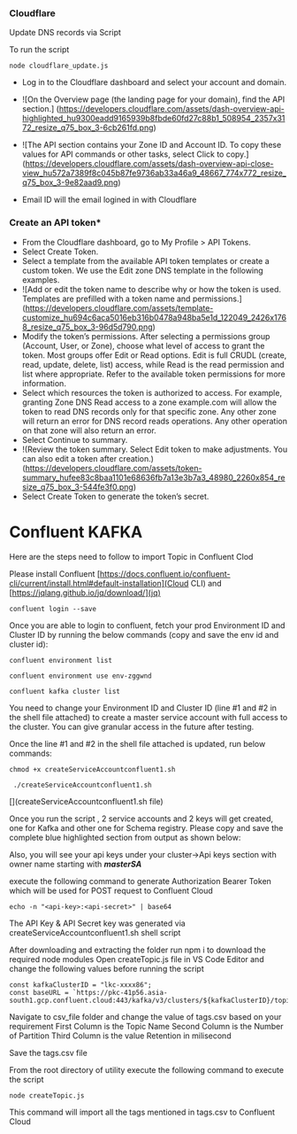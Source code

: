 ### Cloudflare
Update DNS records via Script

To run the script 
```
node cloudflare_update.js
```

- Log in to the Cloudflare dashboard and select your account and domain.
- ![On the Overview page (the landing page for your domain), find the API section.]
    (https://developers.cloudflare.com/assets/dash-overview-api-highlighted_hu9300eadd9165939b8fbde60fd27c88b1_508954_2357x3172_resize_q75_box_3-6cb261fd.png)

- ![The API section contains your Zone ID and Account ID. To copy these values for API commands or other tasks, select Click to copy.]
(https://developers.cloudflare.com/assets/dash-overview-api-close-view_hu572a7389f8c045b87fe9736ab33a46a9_48667_774x772_resize_q75_box_3-9e82aad9.png)

- Email ID will the email logined in with Cloudflare

### Create an API token*
- From the Cloudflare dashboard, go to My Profile > API Tokens.
- Select Create Token.
- Select a template from the available API token templates or create a custom token. We use the Edit zone DNS template in the following examples.
- ![Add or edit the token name to describe why or how the token is used. Templates are prefilled with a token name and permissions.]
(https://developers.cloudflare.com/assets/template-customize_hu694c6aca5016eb316b0478a948ba5e1d_122049_2426x1768_resize_q75_box_3-96d5d790.png)
- Modify the token’s permissions. After selecting a permissions group (Account, User, or Zone), choose what level of access to grant the token. Most groups offer Edit or Read options. Edit is full CRUDL (create, read, update, delete, list) access, while Read is the read permission and list where appropriate. Refer to the available token permissions for more information.
- Select which resources the token is authorized to access. For example, granting Zone DNS Read access to a zone example.com will allow the token to read DNS records only for that specific zone. Any other zone will return an error for DNS record reads operations. Any other operation on that zone will also return an error.
- Select Continue to summary.
- !(Review the token summary. Select Edit token to make adjustments. You can also edit a token after creation.)
(https://developers.cloudflare.com/assets/token-summary_hufee83c8baa1101e68636fb7a13e3b7a3_48980_2260x854_resize_q75_box_3-544fe3f0.png)
- Select Create Token to generate the token’s secret.

# Confluent KAFKA

Here are the steps need to follow to import Topic in Confluent Clod

Please install Confluent [https://docs.confluent.io/confluent-cli/current/install.html#default-installation](Cloud CLI) and  [https://jqlang.github.io/jq/download/](jq)

```confluent login --save```

Once you are able to login to confluent, fetch your prod Environment ID and Cluster ID by running the below commands (copy and save the env id and cluster id):

```
confluent environment list

confluent environment use env-zggwnd

confluent kafka cluster list
```

You need to change your Environment ID and Cluster ID (line #1 and #2 in the shell file attached) to create a master service account with full access to the cluster. You can give granular access in the future after testing.

Once the line #1 and #2 in the shell file attached is updated, run below commands:

```
chmod +x createServiceAccountconfluent1.sh

 ./createServiceAccountconfluent1.sh  
```

[](createServiceAccountconfluent1.sh file)


Once you run the script , 2 service accounts and 2 keys will get created, one for Kafka and other one for Schema registry. Please copy and save the complete blue highlighted section from output as shown below:


Also, you will see your api keys under your cluster->Api keys section with owner name starting with ***masterSA***

execute the following command to generate Authorization Bearer Token which will be used for POST request to Confluent Cloud 
```
echo -n "<api-key>:<api-secret>" | base64
```

The API Key & API Secret key was generated via createServiceAccountconfluent1.sh shell script


After downloading and extracting the folder run npm i to download the required node modules 
Open createTopic.js file in VS Code Editor and change the following values before running the script

```
const kafkaClusterID = "lkc-xxxx86";
const baseURL = `https://pkc-41p56.asia-south1.gcp.confluent.cloud:443/kafka/v3/clusters/${kafkaClusterID}/topics`; 
```

Navigate to csv_file folder and change the value of tags.csv based on your requirement 
First Column is the Topic Name
Second Column is the Number of Partition
Third Column is the value Retention in milisecond

Save the tags.csv file 

From the root directory of utility execute the following command to execute the script

```
node createTopic.js
```


This command will import all the tags mentioned in tags.csv to Confluent Cloud
